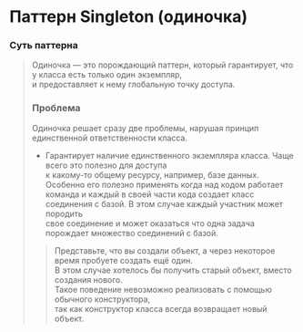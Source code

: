 # Паттерн Singleton (одиночка)  
### Суть паттерна 
> Одиночка — это порождающий паттерн, который гарантирует, что у класса есть только один экземпляр,   
> и предоставляет к нему глобальную точку доступа.  
> ### Проблема  
> Одиночка решает сразу две проблемы, нарушая принцип единственной ответственности класса.  
> * Гарантирует наличие единственного экземпляра класса. Чаще всего это полезно для доступа  
    к какому-то общему ресурсу, например, базе данных. 
    Особенно его полезно применять когда над кодом работает команда и каждый в своей части
    кода создает класс соединения с базой. В этом случае каждый участник может породить  
    свое соединение и может оказаться что одна задача порождает множество соединений с базой.
>> Представьте, что вы создали объект, а через некоторое время пробуете создать ещё один.  
    В этом случае хотелось бы получить старый объект, вместо создания нового.  
    Такое поведение невозможно реализовать с помощью обычного конструктора,  
    так как конструктор класса всегда возвращает новый объект.
